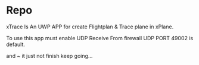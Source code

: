 # Repo
xTrace
Is An UWP APP for create Flightplan & Trace plane in xPlane.

To use this app must enable UDP Receive From firewall UDP PORT 49002 is default.

and ~ it just not finish keep going...
